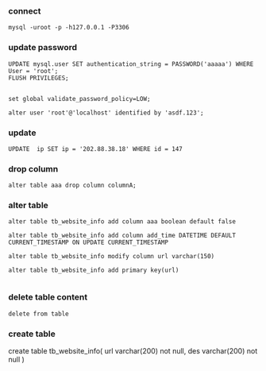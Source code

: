 
### connect
```
mysql -uroot -p -h127.0.0.1 -P3306
```

### update password
```
UPDATE mysql.user SET authentication_string = PASSWORD('aaaaa') WHERE User = 'root';
FLUSH PRIVILEGES;


set global validate_password_policy=LOW;

alter user 'root'@'localhost' identified by 'asdf.123';

```

### update 
```
UPDATE  ip SET ip = '202.88.38.18' WHERE id = 147
```

### drop column
```
alter table aaa drop column columnA;
```

### alter table
```
alter table tb_website_info add column aaa boolean default false

alter table tb_website_info add column add_time DATETIME DEFAULT CURRENT_TIMESTAMP ON UPDATE CURRENT_TIMESTAMP

alter table tb_website_info modify column url varchar(150)

alter table tb_website_info add primary key(url)


```

### delete table content
```
delete from table
```

### create table
create table tb_website_info(
url varchar(200) not null,
des varchar(200) not null
)
